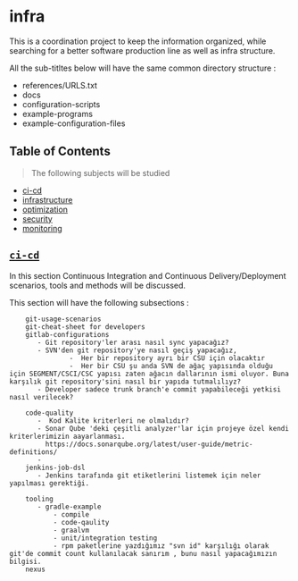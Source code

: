 # infra
This is a coordination project to keep the information organized, while searching for a better software production line as well as infra structure.

All the sub-titltes below will have the same common directory structure :
- references/URLS.txt
- docs
- configuration-scripts
- example-programs
- example-configuration-files

## Table of Contents 

> The following subjects will be studied

- [ci-cd](#ci-cd)
- [infrastructure](#infrastructure)
- [optimization](#optimization)
- [security](#security)
- [monitoring](#monitoring)


## <a href="ci-cd/" target="_blank">`ci-cd`</a>

In this section Continuous Integration and Continuous Delivery/Deployment  scenarios, tools and methods will be discussed.

This section will have the following subsections :

``` 
    git-usage-scenarios
    git-cheat-sheet for developers
    gitlab-configurations
       - Git repository'ler arası nasıl sync yapacağız?
       - SVN'den git repository'ye nasıl geçiş yapacağız,  
               -  Her bir repository ayrı bir CSU için olacaktır
               -  Her bir CSU şu anda SVN de ağaç yapısında olduğu için SEGMENT/CSCI/CSC yapısı zaten ağacın dallarının ismi oluyor. Buna karşılık git repository'sini nasıl bir yapıda tutmalılıyz?
       - Developer sadece trunk branch'e commit yapabileceği yetkisi nasıl verilecek?
       
    code-quality
       -  Kod Kalite kriterleri ne olmalıdır?
       - Sonar Qube 'deki çeşitli analyzer'lar için projeye özel kendi kriterlerimizin aayarlanması.
         https://docs.sonarqube.org/latest/user-guide/metric-definitions/
       - 
    jenkins-job-dsl
       - Jenkins tarafında git etiketlerini listemek için neler yapılması gerektiği.

    tooling
       - gradle-example 
           - compile
           - code-qaulity
           - graalvm
           - unit/integration testing
           - rpm paketlerine yazdığımız "svn id" karşılığı olarak git'de commit count kullanılacak sanırım , bunu nasıl yapacağımızın bilgisi.
    nexus
```
